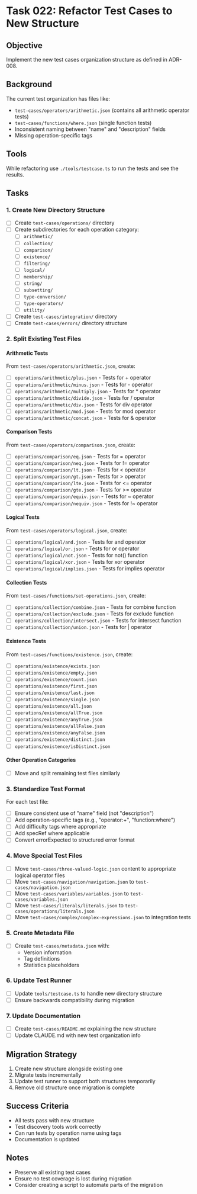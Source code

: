 # Task 022: Refactor Test Cases to New Structure

## Objective
Implement the new test cases organization structure as defined in ADR-008.

## Background
The current test organization has files like:
- `test-cases/operators/arithmetic.json` (contains all arithmetic operator tests)
- `test-cases/functions/where.json` (single function tests)
- Inconsistent naming between "name" and "description" fields
- Missing operation-specific tags

## Tools

While refactoring use `./tools/testcase.ts` to run the tests and see the results.

## Tasks

### 1. Create New Directory Structure
- [ ] Create `test-cases/operations/` directory
- [ ] Create subdirectories for each operation category:
  - [ ] `arithmetic/`
  - [ ] `collection/`
  - [ ] `comparison/`
  - [ ] `existence/`
  - [ ] `filtering/`
  - [ ] `logical/`
  - [ ] `membership/`
  - [ ] `string/`
  - [ ] `subsetting/`
  - [ ] `type-conversion/`
  - [ ] `type-operators/`
  - [ ] `utility/`
- [ ] Create `test-cases/integration/` directory
- [ ] Create `test-cases/errors/` directory structure

### 2. Split Existing Test Files

#### Arithmetic Tests
From `test-cases/operators/arithmetic.json`, create:
- [ ] `operations/arithmetic/plus.json` - Tests for + operator
- [ ] `operations/arithmetic/minus.json` - Tests for - operator
- [ ] `operations/arithmetic/multiply.json` - Tests for * operator
- [ ] `operations/arithmetic/divide.json` - Tests for / operator
- [ ] `operations/arithmetic/div.json` - Tests for div operator
- [ ] `operations/arithmetic/mod.json` - Tests for mod operator
- [ ] `operations/arithmetic/concat.json` - Tests for & operator

#### Comparison Tests
From `test-cases/operators/comparison.json`, create:
- [ ] `operations/comparison/eq.json` - Tests for = operator
- [ ] `operations/comparison/neq.json` - Tests for != operator
- [ ] `operations/comparison/lt.json` - Tests for < operator
- [ ] `operations/comparison/gt.json` - Tests for > operator
- [ ] `operations/comparison/lte.json` - Tests for <= operator
- [ ] `operations/comparison/gte.json` - Tests for >= operator
- [ ] `operations/comparison/equiv.json` - Tests for ~ operator
- [ ] `operations/comparison/nequiv.json` - Tests for !~ operator

#### Logical Tests
From `test-cases/operators/logical.json`, create:
- [ ] `operations/logical/and.json` - Tests for and operator
- [ ] `operations/logical/or.json` - Tests for or operator
- [ ] `operations/logical/not.json` - Tests for not() function
- [ ] `operations/logical/xor.json` - Tests for xor operator
- [ ] `operations/logical/implies.json` - Tests for implies operator

#### Collection Tests
From `test-cases/functions/set-operations.json`, create:
- [ ] `operations/collection/combine.json` - Tests for combine function
- [ ] `operations/collection/exclude.json` - Tests for exclude function
- [ ] `operations/collection/intersect.json` - Tests for intersect function
- [ ] `operations/collection/union.json` - Tests for | operator

#### Existence Tests
From `test-cases/functions/existence.json`, create:
- [ ] `operations/existence/exists.json`
- [ ] `operations/existence/empty.json`
- [ ] `operations/existence/count.json`
- [ ] `operations/existence/first.json`
- [ ] `operations/existence/last.json`
- [ ] `operations/existence/single.json`
- [ ] `operations/existence/all.json`
- [ ] `operations/existence/allTrue.json`
- [ ] `operations/existence/anyTrue.json`
- [ ] `operations/existence/allFalse.json`
- [ ] `operations/existence/anyFalse.json`
- [ ] `operations/existence/distinct.json`
- [ ] `operations/existence/isDistinct.json`

#### Other Operation Categories
- [ ] Move and split remaining test files similarly

### 3. Standardize Test Format
For each test file:
- [ ] Ensure consistent use of "name" field (not "description")
- [ ] Add operation-specific tags (e.g., "operator:+", "function:where")
- [ ] Add difficulty tags where appropriate
- [ ] Add specRef where applicable
- [ ] Convert errorExpected to structured error format

### 4. Move Special Test Files
- [ ] Move `test-cases/three-valued-logic.json` content to appropriate logical operator files
- [ ] Move `test-cases/navigation/navigation.json` to `test-cases/navigation.json`
- [ ] Move `test-cases/variables/variables.json` to `test-cases/variables.json`
- [ ] Move `test-cases/literals/literals.json` to `test-cases/operations/literals.json`
- [ ] Move `test-cases/complex/complex-expressions.json` to integration tests

### 5. Create Metadata File
- [ ] Create `test-cases/metadata.json` with:
  - Version information
  - Tag definitions
  - Statistics placeholders

### 6. Update Test Runner
- [ ] Update `tools/testcase.ts` to handle new directory structure
- [ ] Ensure backwards compatibility during migration

### 7. Update Documentation
- [ ] Create `test-cases/README.md` explaining the new structure
- [ ] Update CLAUDE.md with new test organization info

## Migration Strategy
1. Create new structure alongside existing one
2. Migrate tests incrementally
3. Update test runner to support both structures temporarily
4. Remove old structure once migration is complete

## Success Criteria
- All tests pass with new structure
- Test discovery tools work correctly
- Can run tests by operation name using tags
- Documentation is updated

## Notes
- Preserve all existing test cases
- Ensure no test coverage is lost during migration
- Consider creating a script to automate parts of the migration